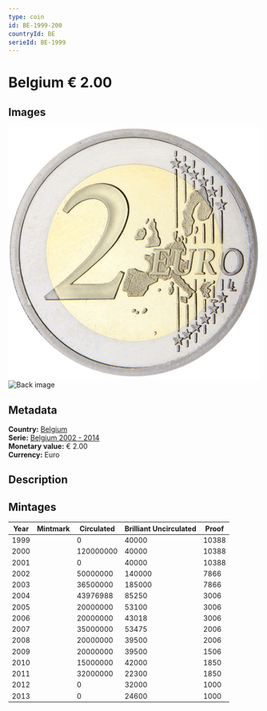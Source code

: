 ```yaml
---
type: coin
id: BE-1999-200
countryId: BE
serieId: BE-1999
---
```


# Belgium € 2.00

## Images

![Front image](../../../img/common-2002-200.png) ![Back image](img/belgium-1999-200.png)

## Metadata

**Country:** [Belgium](../index.md)\
**Serie:** [Belgium 2002 - 2014](index.md)\
**Monetary value:** € 2.00\
**Currency:** Euro

## Description


## Mintages

| Year | Mintmark | Circulated | Brilliant Uncirculated | Proof |
| ---- | -------- | ---------- | ---------------------- | ----- |
| 1999 |  | 0| 40000 | 10388 |
| 2000 |  | 120000000| 40000 | 10388 |
| 2001 |  | 0| 40000 | 10388 |
| 2002 |  | 50000000| 140000 | 7866 |
| 2003 |  | 36500000| 185000 | 7866 |
| 2004 |  | 43976988| 85250 | 3006 |
| 2005 |  | 20000000| 53100 | 3006 |
| 2006 |  | 20000000| 43018 | 3006 |
| 2007 |  | 35000000| 53475 | 2006 |
| 2008 |  | 20000000| 39500 | 2006 |
| 2009 |  | 20000000| 39500 | 1506 |
| 2010 |  | 15000000| 42000 | 1850 |
| 2011 |  | 32000000| 22300 | 1850 |
| 2012 |  | 0| 32000 | 1000 |
| 2013 |  | 0| 24600 | 1000 |

